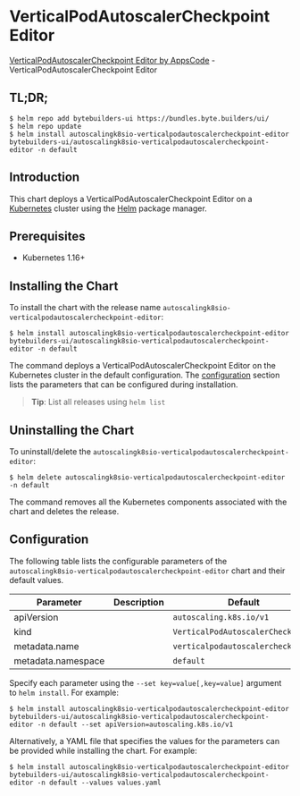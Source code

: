 # VerticalPodAutoscalerCheckpoint Editor

[VerticalPodAutoscalerCheckpoint Editor by AppsCode](https://byte.builders) - VerticalPodAutoscalerCheckpoint Editor

## TL;DR;

```console
$ helm repo add bytebuilders-ui https://bundles.byte.builders/ui/
$ helm repo update
$ helm install autoscalingk8sio-verticalpodautoscalercheckpoint-editor bytebuilders-ui/autoscalingk8sio-verticalpodautoscalercheckpoint-editor -n default
```

## Introduction

This chart deploys a VerticalPodAutoscalerCheckpoint Editor on a [Kubernetes](http://kubernetes.io) cluster using the [Helm](https://helm.sh) package manager.

## Prerequisites

- Kubernetes 1.16+

## Installing the Chart

To install the chart with the release name `autoscalingk8sio-verticalpodautoscalercheckpoint-editor`:

```console
$ helm install autoscalingk8sio-verticalpodautoscalercheckpoint-editor bytebuilders-ui/autoscalingk8sio-verticalpodautoscalercheckpoint-editor -n default
```

The command deploys a VerticalPodAutoscalerCheckpoint Editor on the Kubernetes cluster in the default configuration. The [configuration](#configuration) section lists the parameters that can be configured during installation.

> **Tip**: List all releases using `helm list`

## Uninstalling the Chart

To uninstall/delete the `autoscalingk8sio-verticalpodautoscalercheckpoint-editor`:

```console
$ helm delete autoscalingk8sio-verticalpodautoscalercheckpoint-editor -n default
```

The command removes all the Kubernetes components associated with the chart and deletes the release.

## Configuration

The following table lists the configurable parameters of the `autoscalingk8sio-verticalpodautoscalercheckpoint-editor` chart and their default values.

|     Parameter      | Description |                   Default                    |
|--------------------|-------------|----------------------------------------------|
| apiVersion         |             | <code>autoscaling.k8s.io/v1</code>           |
| kind               |             | <code>VerticalPodAutoscalerCheckpoint</code> |
| metadata.name      |             | <code>verticalpodautoscalercheckpoint</code> |
| metadata.namespace |             | <code>default</code>                         |


Specify each parameter using the `--set key=value[,key=value]` argument to `helm install`. For example:

```console
$ helm install autoscalingk8sio-verticalpodautoscalercheckpoint-editor bytebuilders-ui/autoscalingk8sio-verticalpodautoscalercheckpoint-editor -n default --set apiVersion=autoscaling.k8s.io/v1
```

Alternatively, a YAML file that specifies the values for the parameters can be provided while
installing the chart. For example:

```console
$ helm install autoscalingk8sio-verticalpodautoscalercheckpoint-editor bytebuilders-ui/autoscalingk8sio-verticalpodautoscalercheckpoint-editor -n default --values values.yaml
```
